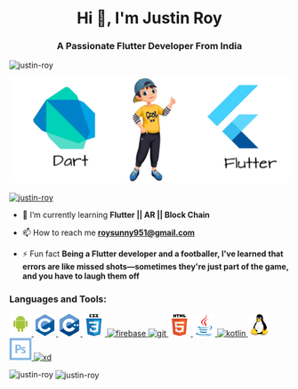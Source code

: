 <h1 align="center">Hi 👋, I'm Justin Roy</h1>
<h3 align="center">A Passionate Flutter Developer From India</h3>

<p align="left"> <img src="https://komarev.com/ghpvc/?username=justin-roy&label=Profile%20views&color=0e75b6&style=flat" alt="justin-roy" /> </p>
<img align="centre" alt="Coding" width="1000" src="https://github.com/Justin-roy/Image-2/blob/8dcf05f1b688bc5b9f4403a34680d7a587cb04f2/2021-12-06-13-31-38-778.jpg">
<p align="left"> <a href="https://github.com/ryo-ma/github-profile-trophy"><img src="https://github-profile-trophy.vercel.app/?username=justin-roy" alt="justin-roy" /></a> </p>

- 🌱 I’m currently learning **Flutter || AR || Block Chain**

- 📫 How to reach me **roysunny951@gmail.com**

- ⚡ Fun fact **Being a Flutter developer and a footballer, I've learned that errors are like missed shots—sometimes they're just part of the game, and you have                   to laugh them off**



<h3 align="left">Languages and Tools:</h3>
<p align="left"> <a href="https://developer.android.com" target="_blank"> <img src="https://raw.githubusercontent.com/devicons/devicon/master/icons/android/android-original-wordmark.svg" alt="android" width="40" height="40"/> </a> <a href="https://www.cprogramming.com/" target="_blank"> <img src="https://raw.githubusercontent.com/devicons/devicon/master/icons/c/c-original.svg" alt="c" width="40" height="40"/> </a> <a href="https://www.w3schools.com/cpp/" target="_blank"> <img src="https://raw.githubusercontent.com/devicons/devicon/master/icons/cplusplus/cplusplus-original.svg" alt="cplusplus" width="40" height="40"/> </a> <a href="https://www.w3schools.com/css/" target="_blank"> <img src="https://raw.githubusercontent.com/devicons/devicon/master/icons/css3/css3-original-wordmark.svg" alt="css3" width="40" height="40"/> </a> <a href="https://firebase.google.com/" target="_blank"> <img src="https://www.vectorlogo.zone/logos/firebase/firebase-icon.svg" alt="firebase" width="40" height="40"/> </a> <a href="https://git-scm.com/" target="_blank"> <img src="https://www.vectorlogo.zone/logos/git-scm/git-scm-icon.svg" alt="git" width="40" height="40"/> </a> <a href="https://www.w3.org/html/" target="_blank"> <img src="https://raw.githubusercontent.com/devicons/devicon/master/icons/html5/html5-original-wordmark.svg" alt="html5" width="40" height="40"/> </a> <a href="https://www.java.com" target="_blank"> <img src="https://raw.githubusercontent.com/devicons/devicon/master/icons/java/java-original.svg" alt="java" width="40" height="40"/> </a> <a href="https://kotlinlang.org" target="_blank"> <img src="https://www.vectorlogo.zone/logos/kotlinlang/kotlinlang-icon.svg" alt="kotlin" width="40" height="40"/> </a> <a href="https://www.linux.org/" target="_blank"> <img src="https://raw.githubusercontent.com/devicons/devicon/master/icons/linux/linux-original.svg" alt="linux" width="40" height="40"/> </a> <a href="https://www.photoshop.com/en" target="_blank"> <img src="https://raw.githubusercontent.com/devicons/devicon/master/icons/photoshop/photoshop-line.svg" alt="photoshop" width="40" height="40"/> </a> <a href="https://www.adobe.com/products/xd.html" target="_blank"> <img src="https://cdn.worldvectorlogo.com/logos/adobe-xd.svg" alt="xd" width="40" height="40"/> </a> </p>

<p><img align="left" src="https://github-readme-stats.vercel.app/api/top-langs?username=justin-roy&show_icons=true&locale=en&layout=compact" alt="justin-roy" /></p>

<p>&nbsp;<img align="center" src="https://github-readme-stats.vercel.app/api?username=justin-roy&show_icons=true&locale=en" alt="justin-roy" /></p>
